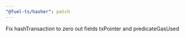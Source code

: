 ```yaml
---
"@fuel-ts/hasher": patch
---
```


Fix hashTransaction to zero out fields txPointer and predicateGasUsed
